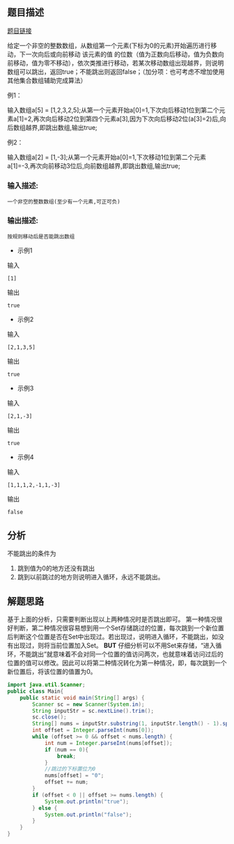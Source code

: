 ## 题目描述

[题目链接](https://www.nowcoder.com/practice/3f99492e23d9403d923e44bb1061cc86)

给定一个非空的整数数组，从数组第一个元素(下标为0的元素)开始遍历进行移动，下一次向后或向前移动 该元素的值 的位数（值为正数向后移动，值为负数向前移动，值为零不移动），依次类推进行移动，若某次移动数组出现越界，则说明数组可以跳出，返回true；不能跳出则返回false；（加分项：也可考虑不增加使用其他集合数组辅助完成算法）

例1：

输入数组a[5] = [1,2,3,2,5];从第一个元素开始a[0]=1,下次向后移动1位到第二个元素a[1]=2,再次向后移动2位到第四个元素a[3],因为下次向后移动2位(a[3]=2)后,向后数组越界,即跳出数组,输出true;

例2：

输入数组a[2] = [1,-3];从第一个元素开始a[0]=1,下次移动1位到第二个元素a[1]=-3,再次向前移动3位后,向前数组越界,即跳出数组,输出true;

### 输入描述:

```
一个非空的整数数组(至少有一个元素,可正可负)
```

### 输出描述:

```
按规则移动后是否能跳出数组
```

- 示例1

输入

```
[1]
```

输出

```
true
```

- 示例2

输入

```
[2,1,3,5]
```

输出

```
true
```

- 示例3

输入

```
[2,1,-3]
```

输出

```
true
```

- 示例4

输入

```
[1,1,1,2,-1,1,-3]
```

输出

```
false
```





## 分析

不能跳出的条件为

1. 跳到值为0的地方还没有跳出 
2. 跳到以前跳过的地方则说明进入循环，永远不能跳出。 

## 解题思路

基于上面的分析，只需要判断出现以上两种情况时是否跳出即可。
第一种情况很好判断，第二种情况很容易想到用一个Set存储跳过的位置，每次跳到一个新位置后判断这个位置是否在Set中出现过。若出现过，说明进入循环，不能跳出，如没有出现过，则将当前位置加入Set。
**BUT**
仔细分析可以不用Set来存储，“进入循环，不能跳出”就意味着不会对同一个位置的值访问两次，也就意味着访问过后的位置的值可以修改。因此可以将第二种情况转化为第一种情况，即，每次跳到一个新位置后，将该位置的值置为0。

```java
import java.util.Scanner;
public class Main{
    public static void main(String[] args) {
        Scanner sc = new Scanner(System.in);
        String inputStr = sc.nextLine().trim();
        sc.close();
        String[] nums = inputStr.substring(1, inputStr.length() - 1).split(",");
        int offset = Integer.parseInt(nums[0]);
        while (offset >= 0 && offset < nums.length) {
            int num = Integer.parseInt(nums[offset]);
            if (num == 0){
                break;
            }
            //跳过的下标置位为0
            nums[offset] = "0";
            offset += num;
        }
        if (offset < 0 || offset >= nums.length) {
            System.out.println("true");
        } else {
            System.out.println("false");
        }
    }
}
```